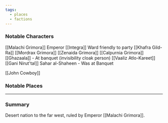 ```yaml
---
tags:
  - places
  - factions
---
```

### Notable Characters
[[Malachi Grimora]] Emperor 
[[Integra]] Ward friendly to party
[[Khafra Gild-Ra]]
[[Mordrax Grimora]]
[[Zenaida Grimora]]
[[Calpurnia Grimora]]
[[Ghazaala]] - At banquet (invisibility cloak person)
[[Vaaliz Atlo-Kareet]]
[[Gani Nirut'tal]]
Sahar al-Shaheen - Was at Banquet

[[John Cowboy]]
### Notable Places


___
### Summary
Desert nation to the far west, ruled by Emperor [[Malachi Grimora]].